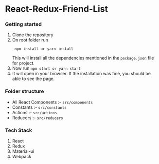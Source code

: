 # React-Redux-Friend-List
### Getting started
1. Clone the repository
2. On root folder run
    ```
     npm install or yarn install
    ```
    This will install all the dependencies mentioned in the ```package.json``` file for project. 
3. Now run ```npm start or yarn start```
4. It will open in your browser. If the installation was fine, you should be able to see the page.

### Folder structure  
 - All React Components :- ```src/components```
 - Constants :- ```src/constants```
 - Actions :- ```src/actions```
 - Reducers :- ```src/reducers```
 
 ### Tech Stack 
1. React
2. Redux
3. Material-ui
4. Webpack

